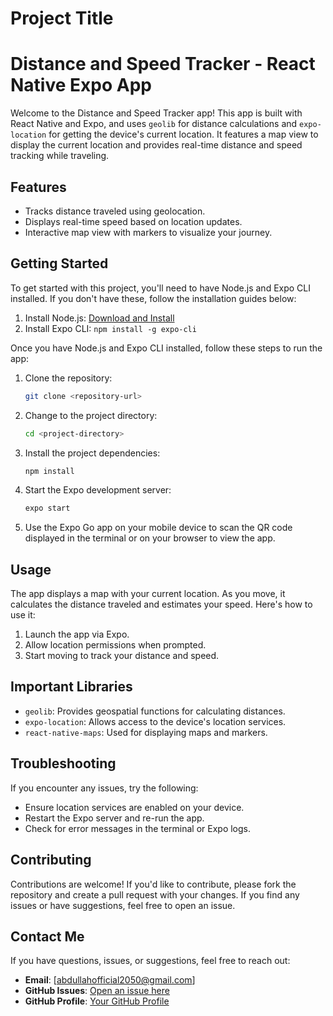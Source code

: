 # Project Title
# Distance and Speed Tracker - React Native Expo App

Welcome to the Distance and Speed Tracker app! This app is built with React Native and Expo, and uses `geolib` for distance calculations and `expo-location` for getting the device's current location. It features a map view to display the current location and provides real-time distance and speed tracking while traveling.

## Features
- Tracks distance traveled using geolocation.
- Displays real-time speed based on location updates.
- Interactive map view with markers to visualize your journey.

## Getting Started
To get started with this project, you'll need to have Node.js and Expo CLI installed. If you don't have these, follow the installation guides below:

1. Install Node.js: [Download and Install](https://nodejs.org/)
2. Install Expo CLI: `npm install -g expo-cli`

Once you have Node.js and Expo CLI installed, follow these steps to run the app:

1. Clone the repository:
   ```bash
   git clone <repository-url>
   ```

2. Change to the project directory:
   ```bash
   cd <project-directory>
   ```

3. Install the project dependencies:
   ```bash
   npm install
   ```

4. Start the Expo development server:
   ```bash
   expo start
   ```

5. Use the Expo Go app on your mobile device to scan the QR code displayed in the terminal or on your browser to view the app.

## Usage
The app displays a map with your current location. As you move, it calculates the distance traveled and estimates your speed. Here's how to use it:

1. Launch the app via Expo.
2. Allow location permissions when prompted.
3. Start moving to track your distance and speed.

## Important Libraries
- `geolib`: Provides geospatial functions for calculating distances.
- `expo-location`: Allows access to the device's location services.
- `react-native-maps`: Used for displaying maps and markers.

## Troubleshooting
If you encounter any issues, try the following:

- Ensure location services are enabled on your device.
- Restart the Expo server and re-run the app.
- Check for error messages in the terminal or Expo logs.

## Contributing
Contributions are welcome! If you'd like to contribute, please fork the repository and create a pull request with your changes. If you find any issues or have suggestions, feel free to open an issue.



## Contact Me

If you have questions, issues, or suggestions, feel free to reach out:

- **Email**: [abdullahofficial2050@gmail.com]
- **GitHub Issues**: [Open an issue here](https://github.com/abdullahAnjum007/distance_speed/issues)
- **GitHub Profile**: [Your GitHub Profile](https://github.com/abdullahAnjum007)
